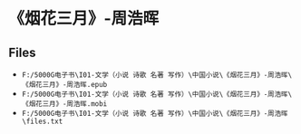 # 《烟花三月》-周浩晖

## Files

- `F:/5000G电子书\I01-文学（小说 诗歌 名著 写作）\中国小说\《烟花三月》-周浩晖\《烟花三月》-周浩晖.epub`
- `F:/5000G电子书\I01-文学（小说 诗歌 名著 写作）\中国小说\《烟花三月》-周浩晖\《烟花三月》-周浩晖.mobi`
- `F:/5000G电子书\I01-文学（小说 诗歌 名著 写作）\中国小说\《烟花三月》-周浩晖\files.txt`
